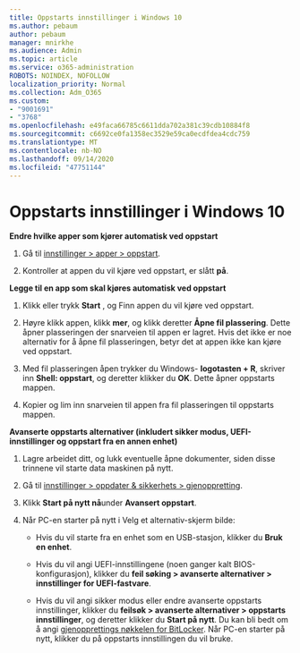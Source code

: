 ```yaml
---
title: Oppstarts innstillinger i Windows 10
ms.author: pebaum
author: pebaum
manager: mnirkhe
ms.audience: Admin
ms.topic: article
ms.service: o365-administration
ROBOTS: NOINDEX, NOFOLLOW
localization_priority: Normal
ms.collection: Adm_O365
ms.custom:
- "9001691"
- "3768"
ms.openlocfilehash: e49faca66785c6611dda702a381c39cdb10884f8
ms.sourcegitcommit: c6692ce0fa1358ec3529e59ca0ecdfdea4cdc759
ms.translationtype: MT
ms.contentlocale: nb-NO
ms.lasthandoff: 09/14/2020
ms.locfileid: "47751144"
---
```

# <a name="startup-settings-in-windows-10"></a>Oppstarts innstillinger i Windows 10

**Endre hvilke apper som kjører automatisk ved oppstart**

1. Gå til [innstillinger > apper > oppstart](ms-settings:startupapps?activationSource=GetHelp).

2. Kontroller at appen du vil kjøre ved oppstart, er slått **på**.

**Legge til en app som skal kjøres automatisk ved oppstart**

1. Klikk eller trykk **Start** , og Finn appen du vil kjøre ved oppstart.

2. Høyre klikk appen, klikk **mer**, og klikk deretter **Åpne fil plassering**. Dette åpner plasseringen der snarveien til appen er lagret. Hvis det ikke er noe alternativ for å åpne fil plasseringen, betyr det at appen ikke kan kjøre ved oppstart.

3. Med fil plasseringen åpen trykker du Windows- **logotasten + R**, skriver inn **Shell: oppstart**, og deretter klikker du **OK**. Dette åpner oppstarts mappen.

4. Kopier og lim inn snarveien til appen fra fil plasseringen til oppstarts mappen.

**Avanserte oppstarts alternativer (inkludert sikker modus, UEFI-innstillinger og oppstart fra en annen enhet)**

1. Lagre arbeidet ditt, og lukk eventuelle åpne dokumenter, siden disse trinnene vil starte data maskinen på nytt.

2. Gå til [innstillinger > oppdater & sikkerhets > gjenoppretting](ms-settings:recovery?activationSource=GetHelp).

3. Klikk **Start på nytt nå**under **Avansert oppstart**. 

4. Når PC-en starter på nytt i Velg et alternativ-skjerm bilde:

    - Hvis du vil starte fra en enhet som en USB-stasjon, klikker du **Bruk en enhet**.

    - Hvis du vil angi UEFI-innstillingene (noen ganger kalt BIOS-konfigurasjon), klikker du **feil søking > avanserte alternativer > innstillinger for UEFI-fastvare**. 

    - Hvis du vil angi sikker modus eller endre avanserte oppstarts innstillinger, klikker du **feilsøk > avanserte alternativer > oppstarts innstillinger**, og deretter klikker du **Start på nytt**. Du kan bli bedt om å angi [gjenopprettings nøkkelen for BitLocker](https://support.microsoft.com/help/4026181/windows-10-find-my-bitlocker-recovery-key). Når PC-en starter på nytt, klikker du på oppstarts innstillingen du vil bruke.